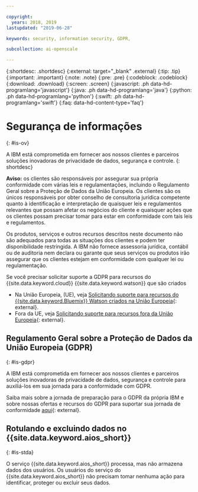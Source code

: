 ```yaml
---

copyright:
  years: 2018, 2019
lastupdated: "2019-06-28"

keywords: security, information security, GDPR, 

subcollection: ai-openscale

---
```


{:shortdesc: .shortdesc}
{:external: target="_blank" .external}
{:tip: .tip}
{:important: .important}
{:note: .note}
{:pre: .pre}
{:codeblock: .codeblock}
{:download: .download}
{:screen: .screen}
{:javascript: .ph data-hd-programlang='javascript'}
{:java: .ph data-hd-programlang='java'}
{:python: .ph data-hd-programlang='python'}
{:swift: .ph data-hd-programlang='swift'}
{:faq: data-hd-content-type='faq'}

# Segurança de informações
{: #is-ov}

A IBM está comprometida em fornecer aos nossos clientes e parceiros soluções inovadoras de privacidade de dados, segurança e controle.
{: shortdesc}

**Aviso:**
os clientes são responsáveis por assegurar sua própria conformidade com várias leis e regulamentações, incluindo o Regulamento Geral sobre a Proteção de Dados da União Europeia. Os clientes são os únicos responsáveis por obter conselho de consultoria jurídica competente quanto à identificação e
interpretação de quaisquer leis e regulamentos relevantes que possam afetar os negócios do cliente e quaisquer ações que os
clientes possam precisar tomar para estar em conformidade com tais leis e regulamentos.

Os produtos, serviços e outros recursos descritos neste documento não são adequados para todas as situações dos clientes e podem ter disponibilidade restringida. A IBM não fornece assessoria jurídica, contábil ou de auditoria nem declara ou garante que seus serviços ou produtos irão assegurar que os clientes estejam em conformidade com qualquer lei ou regulamentação.

Se você precisar solicitar suporte a GDPR para recursos do {{site.data.keyword.cloud}} {{site.data.keyword.watson}} que são criados

-   Na União Europeia, (UE), veja [Solicitando suporte para recursos do {{site.data.keyword.Bluemix}} Watson criados na União Europeia](/docs/services/watson?topic=watson-gdpr-sar#request-EU){: external}.
-   Fora da UE, veja [Solicitando suporte para recursos fora da União Europeia](/docs/services/watson?topic=watson-gdpr-sar#request-non-EU){: external}.

## Regulamento Geral sobre a Proteção de Dados da União Europeia (GDPR)
{: #is-gdpr}

A IBM está comprometida em fornecer aos nossos clientes e parceiros soluções inovadoras de privacidade de dados, segurança e controle para auxiliá-los em sua jornada para a conformidade com GDPR.

Saiba mais sobre a jornada de preparação para o GDPR da própria IBM e sobre nossas ofertas e recursos do GDPR para suportar sua jornada de conformidade [aqui](http://www.ibm.com/gdpr){: external}.

## Rotulando e excluindo dados no  {{site.data.keyword.aios_short}}
{: #is-stda}

O serviço {{site.data.keyword.aios_short}} processa, mas não armazena dados dos usuários. Os usuários do serviço do {{site.data.keyword.aios_short}} não precisam tomar nenhuma ação para identificar, proteger ou excluir seus dados.
